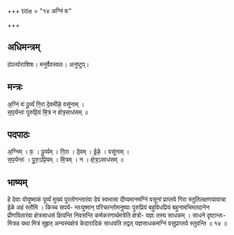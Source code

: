 +++
title = "१४ अग्निं वः"

+++
## अधिमन्त्रम्
दंपत्योराशिषः। मनुर्वैवस्वतः। अनुष्टुप्।

## मन्त्रः
अ॒ग्निं वः॑ पू॒र्व्यं गि॒रा दे॒वमी॑ळे॒ वसू॑नाम् ।  
स॒प॒र्यन्तः॑ पुरुप्रि॒यं मि॒त्रं न क्षे॑त्र॒साध॑सम् ॥

## पदपाठः
अ॒ग्निम् । वः॒ । पू॒र्व्यम् । गि॒रा । दे॒वम् । ई॒ळे॒ । वसू॑नाम् ।  
स॒प॒र्यन्तः॑ । पु॒रु॒ऽप्रि॒यम् । मि॒त्रम् । न । क्षे॒त्र॒ऽसाध॑सम् ॥

## भाष्यम्
हे देवाः वोयुष्माकं पूर्व्यं मुख्यं पुरतोगन्तारंवा देवं स्वभासा दीप्यमानमग्निं वसूनां प्राप्तये गिरा स्तुतिलक्षणयावाचा ईळे अहं स्तौमि । किच्च सपर्य- न्तःयुष्मान् परिचरन्तोमनुष्याः पुरुप्रियं बहुविधप्रियं बहुनामभिमतदानेन प्रीणयितारंवा क्षेत्रसाधसं क्षियन्ति निवसन्ति कर्मकरणार्थमत्रेति क्षेत्रो- यज्ञः तस्य साधकम् । साधने दृष्टान्तः-मित्रन्न यथा मित्रं सुहृत् अन्यस्यक्षेत्रं केदारादिकं साधयति तद्वत् यज्ञसाधकमग्निं वसुप्राप्तये स्तुवन्ति ॥ १४ ॥